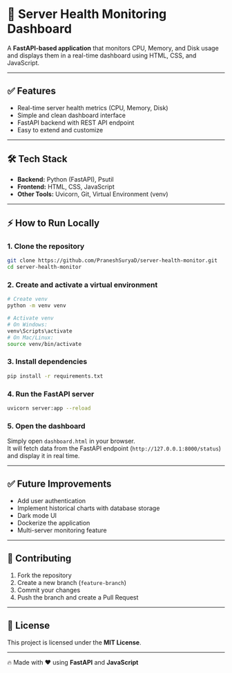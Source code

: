 # 🚀 Server Health Monitoring Dashboard

A **FastAPI-based application** that monitors CPU, Memory, and Disk usage and displays them in a real-time dashboard using HTML, CSS, and JavaScript.

---

## ✅ Features
- Real-time server health metrics (CPU, Memory, Disk)
- Simple and clean dashboard interface
- FastAPI backend with REST API endpoint
- Easy to extend and customize

---

## 🛠 Tech Stack
- **Backend:** Python (FastAPI), Psutil
- **Frontend:** HTML, CSS, JavaScript
- **Other Tools:** Uvicorn, Git, Virtual Environment (venv)

---

## ⚡ How to Run Locally

### 1. **Clone the repository**
```bash
git clone https://github.com/PraneshSuryaD/server-health-monitor.git
cd server-health-monitor
```

### 2. **Create and activate a virtual environment**
```bash
# Create venv
python -m venv venv

# Activate venv
# On Windows:
venv\Scripts\activate
# On Mac/Linux:
source venv/bin/activate
```

### 3. **Install dependencies**
```bash
pip install -r requirements.txt
```

### 4. **Run the FastAPI server**
```bash
uvicorn server:app --reload
```

### 5. **Open the dashboard**
Simply open `dashboard.html` in your browser.  
It will fetch data from the FastAPI endpoint (`http://127.0.0.1:8000/status`) and display it in real time.

---

## ✅ Future Improvements
- Add user authentication
- Implement historical charts with database storage
- Dark mode UI
- Dockerize the application
- Multi-server monitoring feature

---

## 🤝 Contributing
1. Fork the repository
2. Create a new branch (`feature-branch`)
3. Commit your changes
4. Push the branch and create a Pull Request

---

## 📜 License
This project is licensed under the **MIT License**.

---

🔥 Made with ❤️ using **FastAPI** and **JavaScript**
